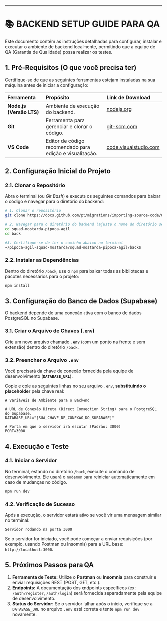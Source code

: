 
-----

# 📚 BACKEND SETUP GUIDE PARA QA

Este documento contém as instruções detalhadas para configurar, instalar e executar o ambiente de backend localmente, permitindo que a equipe de QA (Garantia de Qualidade) possa realizar os testes.

## 1\. Pré-Requisitos (O que você precisa ter)

Certifique-se de que as seguintes ferramentas estejam instaladas na sua máquina antes de iniciar a configuração:

| Ferramenta | Propósito | Link de Download |
| :--- | :--- | :--- |
| **Node.js (Versão LTS)** | Ambiente de execução do backend. | [nodejs.org](https://nodejs.org/en/download) |
| **Git** | Ferramenta para gerenciar e clonar o código. | [git-scm.com](https://git-scm.com/downloads) |
| **VS Code** | Editor de código recomendado para edição e visualização. | [code.visualstudio.com](https://code.visualstudio.com/download) |

## 2\. Configuração Inicial do Projeto

### 2.1. Clonar o Repositório

Abra o terminal (ou *Git Bash*) e execute os seguintes comandos para baixar o código e navegar para o diretório do backend:

```bash
# 1. Clonar o repositório
git clone https://docs.github.com/pt/migrations/importing-source-code/using-the-command-line-to-import-source-code/adding-locally-hosted-code-to-github

# 2. Navegar para o diretório do backend (ajuste o nome do diretório se for diferente)
cd squad-mostarda-pipoca-agil
cd back

#3. Certifique-se de ter o caminho abaixo no terminal
~/pipoca-agil-squad-mostarda/squad-mostarda-pipoca-agil/back$
```

### 2.2. Instalar as Dependências

Dentro do diretório `/back`, use o `npm` para baixar todas as bibliotecas e pacotes necessários para o projeto:

```bash
npm install
```

## 3\. Configuração do Banco de Dados (Supabase)

O backend depende de uma conexão ativa com o banco de dados PostgreSQL no Supabase.

### 3.1. Criar o Arquivo de Chaves (`.env`)

Crie um novo arquivo chamado **`.env`** (com um ponto na frente e sem extensão) dentro do diretório `/back`.

### 3.2. Preencher o Arquivo `.env`

Você precisará da chave de conexão fornecida pela equipe de desenvolvimento (**`DATABASE_URL`**).

Copie e cole as seguintes linhas no seu arquivo `.env`, **substituindo o placeholder** pela chave real:

```
# Variáveis de Ambiente para o Backend

# URL de Conexão Direta (Direct Connection String) para o PostgreSQL do Supabase.
DATABASE_URL="[SUA_CHAVE_DE_CONEXAO_DO_SUPABASE]"

# Porta em que o servidor irá escutar (Padrão: 3000)
PORT=3000
```

## 4\. Execução e Teste

### 4.1. Iniciar o Servidor

No terminal, estando no diretório `/back`, execute o comando de desenvolvimento. Ele usará o `nodemon` para reiniciar automaticamente em caso de mudanças no código.

```bash
npm run dev
```

### 4.2. Verificação de Sucesso

Após a execução, o servidor estará ativo se você vir uma mensagem similar no terminal:

```
Servidor rodando na porta 3000
```

Se o servidor for iniciado, você pode começar a enviar requisições (por exemplo, usando Postman ou Insomnia) para a URL base: `http://localhost:3000`.

## 5\. Próximos Passos para QA

1.  **Ferramenta de Teste:** Utilize o **Postman** ou **Insomnia** para construir e enviar requisições REST (POST, GET, etc.).
2.  **Endpoints:** A documentação dos endpoints específicos (ex: `/auth/register`, `/auth/login`) será fornecida separadamente pela equipe de desenvolvimento.
3.  **Status do Servidor:** Se o servidor falhar após o início, verifique se a `DATABASE_URL` no arquivo `.env` está correta e tente `npm run dev` novamente.